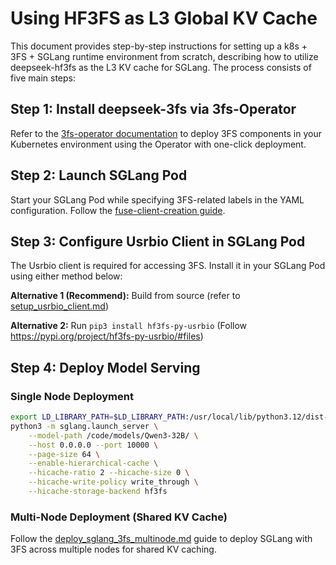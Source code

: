 # Using HF3FS as L3 Global KV Cache

This document provides step-by-step instructions for setting up a k8s + 3FS + SGLang runtime environment from scratch, describing how to utilize deepseek-hf3fs as the L3 KV cache for SGLang.
The process consists of five main steps:

## Step 1: Install deepseek-3fs via 3fs-Operator
Refer to the [3fs-operator documentation](https://github.com/aliyun/kvc-3fs-operator/blob/main/README_en.md) to deploy 3FS components in your Kubernetes environment using the Operator with one-click deployment.

## Step 2: Launch SGLang Pod
Start your SGLang Pod while specifying 3FS-related labels in the YAML configuration. Follow the [fuse-client-creation guide](https://github.com/aliyun/kvc-3fs-operator/blob/main/README_en.md#fuse-client-creation).

## Step 3: Configure Usrbio Client in SGLang Pod
The Usrbio client is required for accessing 3FS. Install it in your SGLang Pod using either method below:

**Alternative 1 (Recommend):** Build from source (refer to [setup_usrbio_client.md](setup_usrbio_client.md))

**Alternative 2:** Run `pip3 install hf3fs-py-usrbio` (Follow https://pypi.org/project/hf3fs-py-usrbio/#files)

## Step 4: Deploy Model Serving

### Single Node Deployment
```bash
export LD_LIBRARY_PATH=$LD_LIBRARY_PATH:/usr/local/lib/python3.12/dist-packages
python3 -m sglang.launch_server \
    --model-path /code/models/Qwen3-32B/ \
    --host 0.0.0.0 --port 10000 \
    --page-size 64 \
    --enable-hierarchical-cache \
    --hicache-ratio 2 --hicache-size 0 \
    --hicache-write-policy write_through \
    --hicache-storage-backend hf3fs
```

### Multi-Node Deployment (Shared KV Cache)
Follow the [deploy_sglang_3fs_multinode.md](deploy_sglang_3fs_multinode.md) guide to deploy SGLang with 3FS across multiple nodes for shared KV caching.
